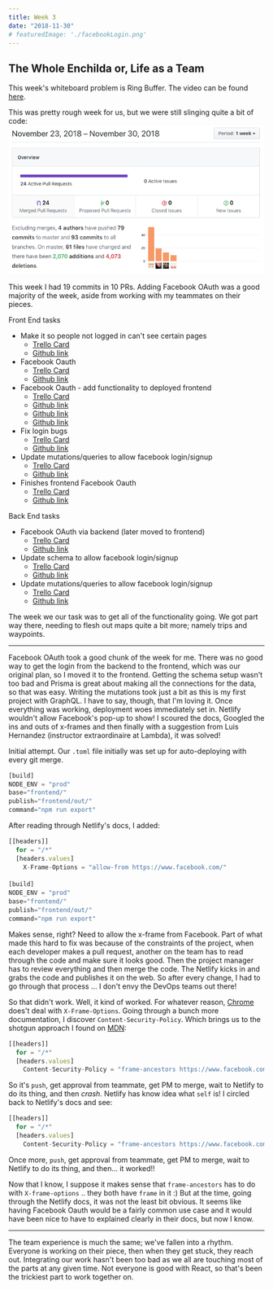 ```yaml
---
title: Week 3
date: "2018-11-30"
# featuredImage: './facebookLogin.png'
---
```


## The Whole Enchilda or, Life as a Team

This week's whiteboard problem is Ring Buffer. The video can be found [here](https://youtu.be/kssbGeLKPH8).


This was pretty rough week for us, but we were still slinging quite a bit of code:
![gitGraph](./git_week_3.png)

This week I had 19 commits in 10 PRs. Adding Facebook OAuth was a good majority of the week, aside from working with my teammates on their pieces.

Front End tasks
*   Make it so people not logged in can't see certain pages
    *   [Trello Card](https://trello.com/c/uVmA98D9)
    *   [Github link](https://github.com/Lambda-School-Labs/Labs8-AdventureTracker/pull/42)
*   Facebook Oauth
    *   [Trello Card](https://trello.com/c/UAMvcOMX)
    *   [Github link](https://github.com/Lambda-School-Labs/Labs8-AdventureTracker/pull/45)
*   Facebook Oauth - add functionality to deployed frontend
    *   [Trello Card](https://trello.com/c/UAMvcOMX)
    *   [Github link](https://github.com/Lambda-School-Labs/Labs8-AdventureTracker/pull/67)
    *   [Github link](https://github.com/Lambda-School-Labs/Labs8-AdventureTracker/pull/68)
    *   [Github link](https://github.com/Lambda-School-Labs/Labs8-AdventureTracker/pull/69)
*   Fix login bugs
    *   [Trello Card](https://trello.com/c/LlSIr6ua)
    *   [Github link](https://github.com/Lambda-School-Labs/Labs8-AdventureTracker/pull/39)
*   Update mutations/queries to allow facebook login/signup
    *   [Trello Card](https://trello.com/c/UAMvcOMX)
    *   [Github link](https://github.com/Lambda-School-Labs/Labs8-AdventureTracker/pull/76)
*   Finishes frontend Facebook Oauth
    *   [Trello Card](https://trello.com/c/UAMvcOMX)
    *   [Github link](https://github.com/Lambda-School-Labs/Labs8-AdventureTracker/pull/80)

Back End tasks
*   Facebook OAuth via backend (later moved to frontend)
    *   [Trello Card](https://trello.com/c/UAMvcOMX)
    *   [Github link](https://github.com/Lambda-School-Labs/Labs8-AdventureTracker/pull/48)
*   Update schema to allow facebook login/signup
    *   [Trello Card](https://trello.com/c/UAMvcOMX)
    *   [Github link](https://github.com/Lambda-School-Labs/Labs8-AdventureTracker/pull/63)
*   Update mutations/queries to allow facebook login/signup
    *   [Trello Card](https://trello.com/c/UAMvcOMX)
    *   [Github link](https://github.com/Lambda-School-Labs/Labs8-AdventureTracker/pull/76)

The week we our task was to get all of the functionality going. We got part way there, needing to flesh out maps quite a bit more; namely trips and waypoints.

---

Facebook OAuth took a good chunk of the week for me. There was no good way to get the login from the backend to the frontend, which was our original plan, so I moved it to the frontend. Getting the schema setup wasn't too bad and Prisma is great about making all the connections for the data, so that was easy. Writing the mutations took just a bit as this is my first project with GraphQL. I have to say, though, that I'm loving it. Once everything was working, deployment woes immediately set in. Netlify wouldn't allow Facebook's pop-up to show! I scoured the docs, Googled the ins and outs of x-frames and then finally with a suggestion from Luis Hernandez (instructor extraordinaire at Lambda), it was solved!

Initial attempt. Our `.toml` file initially was set up for auto-deploying with every git merge.
```javascript
[build]
NODE_ENV = "prod"
base="frontend/"
publish="frontend/out/"
command="npm run export"
```

After reading through Netlify's docs, I added:
```javascript
[[headers]]
  for = "/*"
  [headers.values]
    X-Frame-Options = "allow-from https://www.facebook.com/"

[build]
NODE_ENV = "prod"
base="frontend/"
publish="frontend/out/"
command="npm run export"
```

Makes sense, right?  Need to allow the x-frame from Facebook. Part of what made this hard to fix was because of the constraints of the project, when each developer makes a pull request, another on the team has to read through the code and make sure it looks good. Then the project manager has to review everything and then merge the code. The Netlify kicks in and grabs the code and publishes it on the web. So after every change, I had to go through that process ... I don't envy the DevOps teams out there!

So that didn't work. Well, it kind of worked. For whatever reason, [Chrome](https://developer.mozilla.org/en-US/docs/Web/HTTP/Headers/X-Frame-Options#Browser_compatibility) does't deal with `X-Frame-Options`. Going through a bunch more documentation, I discover `Content-Security-Policy`. Which brings us to the shotgun approach I found on [MDN](https://developer.mozilla.org/en-US/docs/Web/HTTP/Headers/Content-Security-Policy#Multiple_content_security_policies):

```javascript
[[headers]]
  for = "/*"
  [headers.values]
    Content-Security-Policy = "frame-ancestors https://www.facebook.com; default-src 'self'; script-src 'self https://www.facebook.com/'; style-src 'self https://www.facebook.com/'"
```

So it's `push`, get approval from teammate, get PM to merge, wait to Netlify to do its thing, and then *crash*. Netlify has know idea what `self` is!  I circled back to Netlify's docs and see:

```javascript
[[headers]]
  for = "/*"
  [headers.values]
    Content-Security-Policy = "frame-ancestors https://www.facebook.com"
```

Once more, `push`, get approval from teammate, get PM to merge, wait to Netlify to do its thing, and then... it worked!!

Now that I know, I suppose it makes sense that `frame-ancestors` has to do with `X-frame-options` .. they both have `frame` in it :) But at the time, going through the Netlify docs, it was not the least bit obvious. It seems like having Facebook Oauth would be a fairly common use case and it would have been nice to have to explained clearly in their docs, but now I know.


---

The team experience is much the same; we've fallen into a rhythm. Everyone is working on their piece, then when they get stuck, they reach out. Integrating our work hasn't been too bad as we all are touching most of the parts at any given time. Not everyone is good with React, so that's been the trickiest part to work together on.
